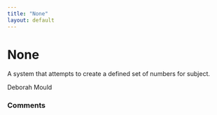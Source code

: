 ```yaml
---
title: "None"
layout: default
---
```

None
=====================
A system that attempts to create a defined set of numbers for subject.

Deborah Mould

### Comments ###


